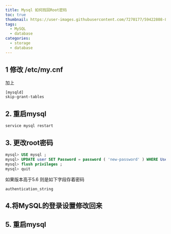 ```yaml
---
title: Mysql 如何找回Root密码
toc: true
thumbnail: https://user-images.githubusercontent.com/7270177/59422808-880b5180-8e03-11e9-9dfe-ff8a9a024be7.png
tags:
  - MySQL
  - database
categories:
  - storage
  - database
---
```


## 1  修改 /etc/my.cnf
加上
```
[mysqld]
skip-grant-tables
```

## 2. 重启mysql 
```
service mysql restart
```

## 3. 更改root密码
```sql
mysql> USE mysql ; 
mysql> UPDATE user SET Password = password ( 'new-password' ) WHERE User = 'root' ; 
mysql> flush privileges ; 
mysql> quit
```
如果版本高于5.6 则是如下字段存着密码
```
authentication_string
```
## 4.将MySQL的登录设置修改回来 

## 5. 重启mysql



